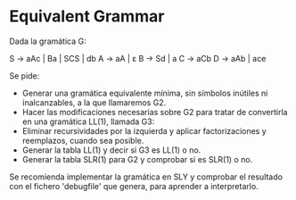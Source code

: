 # Equivalent Grammar

Dada la gramática G:

S -> aAc | Ba | SCS | db
A -> aA | ε
B -> Sd | a
C -> aCb
D -> aAb | ace

Se pide:
- Generar una gramática equivalente mínima, sin símbolos inútiles ni inalcanzables, a la que llamaremos G2.
- Hacer las modificaciones necesarias sobre G2 para tratar de convertirla en una gramática LL(1), llamada G3:
- Eliminar recursividades por la izquierda y aplicar factorizaciones y reemplazos, cuando sea posible.
- Generar la tabla LL(1) y decir si G3 es LL(1) o no.
- Generar la tabla SLR(1) para G2 y comprobar si es SLR(1) o no.

Se recomienda implementar la gramática en SLY y comprobar el resultado con el fichero 'debugfile' que genera, para aprender a interpretarlo.
